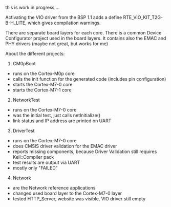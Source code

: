 this is work in progress ...

Activating the VIO driver from the BSP 1.1 adds a define RTE_VIO_KIT_T2G-B-H_LITE, which gives compilation warnings.

There are separate board layers for each core.
There is a common Device Configurator project used in the board layers.
It contains also the EMAC and PHY drivers (maybe not great, but works for me)

About the different projects:

1) CM0pBoot
- runs on the Cortex-M0p core
- calls the init function for the generated code (includes pin configuration)
- starts the Cortex-M7-0 core
- starts the Cortex-M7-1 core

2) NetworkTest
- runs on the Cortex-M7-0 core
- was the initial test, just calls netInitialize()
- link status and IP address are printed on UART

3) DriverTest
- runs on the Cortex-M7-0 core
- does CMSIS driver validation for the EMAC driver
- reports missing components, because Driver Validation still requires Keil::Compiler pack
- test results are output via UART
- mostly only "FAILED"

4) Network
- are the Network reference applications
- changed used board layer to the Cortex-M7-0 layer
- tested HTTP_Server, website was visible, VIO driver still empty
